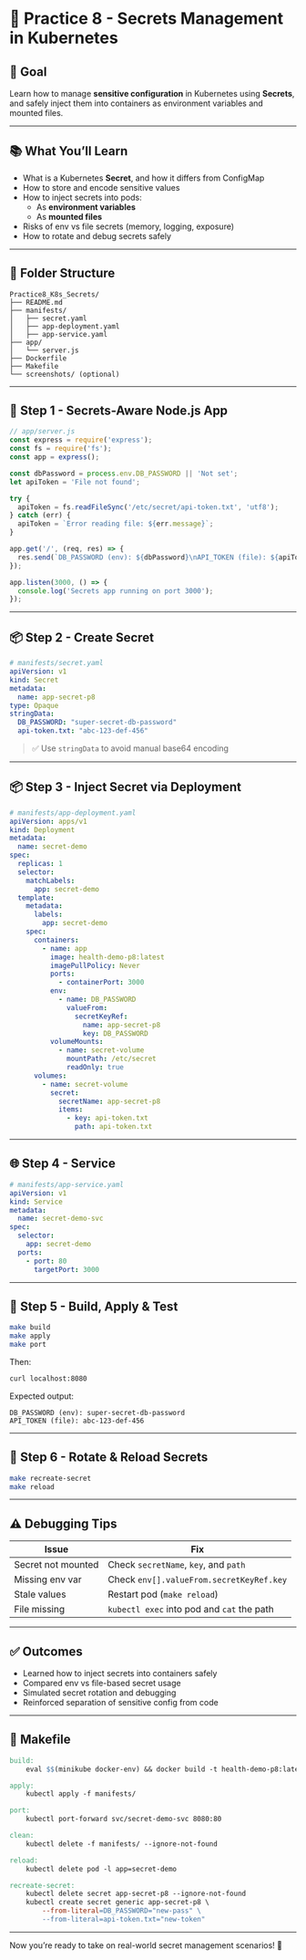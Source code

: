 # 📘 Practice 8 - Secrets Management in Kubernetes

## 🌟 Goal

Learn how to manage **sensitive configuration** in Kubernetes using **Secrets**, and safely inject them into containers as environment variables and mounted files.

---

## 📚 What You’ll Learn

- What is a Kubernetes **Secret**, and how it differs from ConfigMap
- How to store and encode sensitive values
- How to inject secrets into pods:
  - As **environment variables**
  - As **mounted files**
- Risks of env vs file secrets (memory, logging, exposure)
- How to rotate and debug secrets safely

---

## 📁 Folder Structure

```
Practice8_K8s_Secrets/
├── README.md
├── manifests/
│   ├── secret.yaml
│   ├── app-deployment.yaml
│   ├── app-service.yaml
├── app/
│   └── server.js
├── Dockerfile
├── Makefile
└── screenshots/ (optional)
```

---

## 🤠 Step 1 - Secrets-Aware Node.js App

```js
// app/server.js
const express = require('express');
const fs = require('fs');
const app = express();

const dbPassword = process.env.DB_PASSWORD || 'Not set';
let apiToken = 'File not found';

try {
  apiToken = fs.readFileSync('/etc/secret/api-token.txt', 'utf8');
} catch (err) {
  apiToken = `Error reading file: ${err.message}`;
}

app.get('/', (req, res) => {
  res.send(`DB_PASSWORD (env): ${dbPassword}\nAPI_TOKEN (file): ${apiToken}`);
});

app.listen(3000, () => {
  console.log('Secrets app running on port 3000');
});
```

---

## 📦 Step 2 - Create Secret

```yaml
# manifests/secret.yaml
apiVersion: v1
kind: Secret
metadata:
  name: app-secret-p8
type: Opaque
stringData:
  DB_PASSWORD: "super-secret-db-password"
  api-token.txt: "abc-123-def-456"
```

> ✅ Use `stringData` to avoid manual base64 encoding

---

## 📦 Step 3 - Inject Secret via Deployment

```yaml
# manifests/app-deployment.yaml
apiVersion: apps/v1
kind: Deployment
metadata:
  name: secret-demo
spec:
  replicas: 1
  selector:
    matchLabels:
      app: secret-demo
  template:
    metadata:
      labels:
        app: secret-demo
    spec:
      containers:
        - name: app
          image: health-demo-p8:latest
          imagePullPolicy: Never
          ports:
            - containerPort: 3000
          env:
            - name: DB_PASSWORD
              valueFrom:
                secretKeyRef:
                  name: app-secret-p8
                  key: DB_PASSWORD
          volumeMounts:
            - name: secret-volume
              mountPath: /etc/secret
              readOnly: true
      volumes:
        - name: secret-volume
          secret:
            secretName: app-secret-p8
            items:
              - key: api-token.txt
                path: api-token.txt
```

---

## 🌐 Step 4 - Service

```yaml
# manifests/app-service.yaml
apiVersion: v1
kind: Service
metadata:
  name: secret-demo-svc
spec:
  selector:
    app: secret-demo
  ports:
    - port: 80
      targetPort: 3000
```

---

## 🚀 Step 5 - Build, Apply & Test

```bash
make build
make apply
make port
```

Then:

```bash
curl localhost:8080
```

Expected output:

```
DB_PASSWORD (env): super-secret-db-password
API_TOKEN (file): abc-123-def-456
```

---

## 🧪 Step 6 - Rotate & Reload Secrets

```bash
make recreate-secret
make reload
```

---

## ⚠️ Debugging Tips

| Issue              | Fix                                                |
|-------------------|-----------------------------------------------------|
| Secret not mounted | Check `secretName`, `key`, and `path`              |
| Missing env var    | Check `env[].valueFrom.secretKeyRef.key`           |
| Stale values       | Restart pod (`make reload`)                        |
| File missing       | `kubectl exec` into pod and `cat` the path         |

---

## ✅ Outcomes

- Learned how to inject secrets into containers safely
- Compared env vs file-based secret usage
- Simulated secret rotation and debugging
- Reinforced separation of sensitive config from code

---

## 🧼 Makefile

```makefile
build:
	eval $$(minikube docker-env) && docker build -t health-demo-p8:latest .

apply:
	kubectl apply -f manifests/

port:
	kubectl port-forward svc/secret-demo-svc 8080:80

clean:
	kubectl delete -f manifests/ --ignore-not-found

reload:
	kubectl delete pod -l app=secret-demo

recreate-secret:
	kubectl delete secret app-secret-p8 --ignore-not-found
	kubectl create secret generic app-secret-p8 \
		--from-literal=DB_PASSWORD="new-pass" \
		--from-literal=api-token.txt="new-token"
```

---

Now you’re ready to take on real-world secret management scenarios! 🔐

